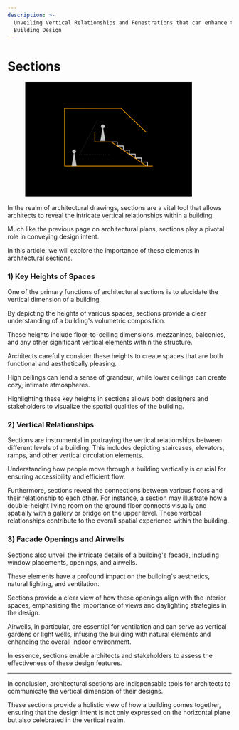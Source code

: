 ```yaml
---
description: >-
  Unveiling Vertical Relationships and Fenestrations that can enhance the
  Building Design
---
```


# Sections

<div align="left"><figure><img src="../.gitbook/assets/Sections.png" alt="" width="375"><figcaption></figcaption></figure></div>

In the realm of architectural drawings, sections are a vital tool that allows architects to reveal the intricate vertical relationships within a building.&#x20;

Much like the previous page on architectural plans, sections play a pivotal role in conveying design intent.&#x20;

In this article, we will explore the importance of these elements in architectural sections.

### **1) Key Heights of Spaces**

One of the primary functions of architectural sections is to elucidate the vertical dimension of a building.&#x20;

By depicting the heights of various spaces, sections provide a clear understanding of a building's volumetric composition.&#x20;

These heights include floor-to-ceiling dimensions, mezzanines, balconies, and any other significant vertical elements within the structure.

Architects carefully consider these heights to create spaces that are both functional and aesthetically pleasing.&#x20;

High ceilings can lend a sense of grandeur, while lower ceilings can create cozy, intimate atmospheres.&#x20;

Highlighting these key heights in sections allows both designers and stakeholders to visualize the spatial qualities of the building.

### **2) Vertical Relationships**

Sections are instrumental in portraying the vertical relationships between different levels of a building. This includes depicting staircases, elevators, ramps, and other vertical circulation elements.&#x20;

Understanding how people move through a building vertically is crucial for ensuring accessibility and efficient flow.

Furthermore, sections reveal the connections between various floors and their relationship to each other. For instance, a section may illustrate how a double-height living room on the ground floor connects visually and spatially with a gallery or bridge on the upper level. These vertical relationships contribute to the overall spatial experience within the building.

### **3) Facade Openings and Airwells**

Sections also unveil the intricate details of a building's facade, including window placements, openings, and airwells.&#x20;

These elements have a profound impact on the building's aesthetics, natural lighting, and ventilation.&#x20;

Sections provide a clear view of how these openings align with the interior spaces, emphasizing the importance of views and daylighting strategies in the design.

Airwells, in particular, are essential for ventilation and can serve as vertical gardens or light wells, infusing the building with natural elements and enhancing the overall indoor environment.&#x20;

In essence, sections enable architects and stakeholders to assess the effectiveness of these design features.

***

In conclusion, architectural sections are indispensable tools for architects to communicate the vertical dimension of their designs.&#x20;

These sections provide a holistic view of how a building comes together, ensuring that the design intent is not only expressed on the horizontal plane but also celebrated in the vertical realm.
